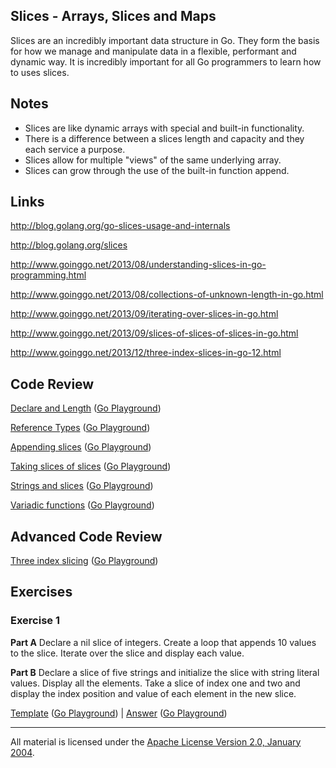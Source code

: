 ## Slices - Arrays, Slices and Maps

Slices are an incredibly important data structure in Go. They form the basis for how we manage and manipulate data in a flexible, performant and dynamic way. It is incredibly important for all Go programmers to learn how to uses slices.

## Notes

* Slices are like dynamic arrays with special and built-in functionality.
* There is a difference between a slices length and capacity and they each service a purpose.
* Slices allow for multiple "views" of the same underlying array.
* Slices can grow through the use of the built-in function append.

## Links

http://blog.golang.org/go-slices-usage-and-internals

http://blog.golang.org/slices

http://www.goinggo.net/2013/08/understanding-slices-in-go-programming.html

http://www.goinggo.net/2013/08/collections-of-unknown-length-in-go.html

http://www.goinggo.net/2013/09/iterating-over-slices-in-go.html

http://www.goinggo.net/2013/09/slices-of-slices-of-slices-in-go.html

http://www.goinggo.net/2013/12/three-index-slices-in-go-12.html

## Code Review

[Declare and Length](example1/example1.go) ([Go Playground](https://play.golang.org/p/sq3zBRbuJU))

[Reference Types](example2/example2.go) ([Go Playground](http://play.golang.org/p/e-U8HPnmIL))

[Appending slices](example4/example4.go) ([Go Playground](https://play.golang.org/p/IHKg8PuSj4))

[Taking slices of slices](example3/example3.go) ([Go Playground](http://play.golang.org/p/AFb1SZ_1WZ))

[Strings and slices](example5/example5.go) ([Go Playground](https://play.golang.org/p/W3c_iWsvqj))

[Variadic functions](example6/example6.go) ([Go Playground](http://play.golang.org/p/5uDVuormwB))

## Advanced Code Review

[Three index slicing](advanced/example1/example1.go) ([Go Playground](http://play.golang.org/p/TepZptJati))

## Exercises

### Exercise 1

**Part A** Declare a nil slice of integers. Create a loop that appends 10 values to the slice. Iterate over the slice and display each value.

**Part B** Declare a slice of five strings and initialize the slice with string literal values. Display all the elements. Take a slice of index one and two and display the index position and value of each element in the new slice.

[Template](exercises/template1/template1.go) ([Go Playground](https://play.golang.org/p/4fez2elO_f)) | 
[Answer](exercises/exercise1/exercise1.go) ([Go Playground](https://play.golang.org/p/HaCD5pxCMZ))
___
All material is licensed under the [Apache License Version 2.0, January 2004](http://www.apache.org/licenses/LICENSE-2.0).
